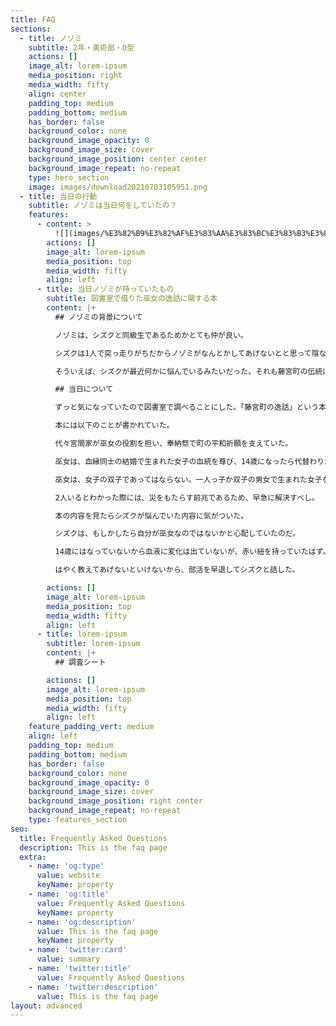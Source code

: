 ```yaml
---
title: FAQ
sections:
  - title: ノゾミ
    subtitle: 2年・美術部・O型
    actions: []
    image_alt: lorem-ipsum
    media_position: right
    media_width: fifty
    align: center
    padding_top: medium
    padding_bottom: medium
    has_border: false
    background_color: none
    background_image_opacity: 0
    background_image_size: cover
    background_image_position: center center
    background_image_repeat: no-repeat
    type: hero_section
    image: images/download20210703105951.png
  - title: 当日の行動
    subtitle: ノゾミは当日何をしていたの？
    features:
      - content: >
          ![](images/%E3%82%B9%E3%82%AF%E3%83%AA%E3%83%BC%E3%83%B3%E3%82%B7%E3%83%A7%E3%83%83%E3%83%88%202021-09-17%208.31.55.png)
        actions: []
        image_alt: lorem-ipsum
        media_position: top
        media_width: fifty
        align: left
      - title: 当日ノゾミが持っていたもの
        subtitle: 図書室で借りた巫女の逸話に関する本
        content: |+
          ## ノゾミの背景について

          ノゾミは、シズクと同級生であるためかとても仲が良い。

          シズクは1人で突っ走りがちだからノゾミがなんとかしてあげないとと思って陰ながらフォローを入れているほどお互いを知っている。

          そういえば、シズクが最近何かに悩んでいるみたいだった。それも藤宮町の伝統に関係がある巫女について。なんでだろう？

          ## 当日について

          ずっと気になっていたので図書室で調べることにした。「藤宮町の逸話」という本を見つけた。

          本には以下のことが書かれていた。

          代々宮間家が巫女の役割を担い、奉納祭で町の平和祈願を支えていた。

          巫女は、血縁同士の結婚で生まれた女子の血統を尊び、14歳になったら代替わりが始まる。赤い紐と特殊な血液型が目印だ。

          巫女は、女子の双子であってはならない。一人っ子か双子の男女で生まれた女子を選ぶため、巫女は同時に2人生まれることはない。

          2人いるとわかった際には、災をもたらす前兆であるため、早急に解決すべし。

          本の内容を見たらシズクが悩んでいた内容に気がついた。

          シズクは、もしかしたら自分が巫女なのではないかと心配していたのだ。

          14歳にはなっていないから血液に変化は出ていないが、赤い紐を持っていたはず。

          はやく教えてあげないといけないから、部活を早退してシズクと話した。

        actions: []
        image_alt: lorem-ipsum
        media_position: top
        media_width: fifty
        align: left
      - title: lorem-ipsum
        subtitle: lorem-ipsum
        content: |+
          ## 調査シート

        actions: []
        image_alt: lorem-ipsum
        media_position: top
        media_width: fifty
        align: left
    feature_padding_vert: medium
    align: left
    padding_top: medium
    padding_bottom: medium
    has_border: false
    background_color: none
    background_image_opacity: 0
    background_image_size: cover
    background_image_position: right center
    background_image_repeat: no-repeat
    type: features_section
seo:
  title: Frequently Asked Questions
  description: This is the faq page
  extra:
    - name: 'og:type'
      value: website
      keyName: property
    - name: 'og:title'
      value: Frequently Asked Questions
      keyName: property
    - name: 'og:description'
      value: This is the faq page
      keyName: property
    - name: 'twitter:card'
      value: summary
    - name: 'twitter:title'
      value: Frequently Asked Questions
    - name: 'twitter:description'
      value: This is the faq page
layout: advanced
---
```

